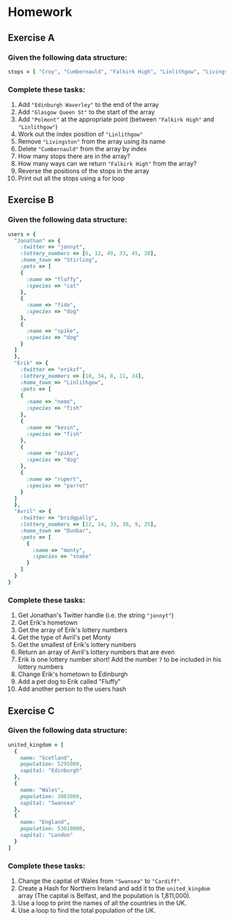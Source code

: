 # Homework

## Exercise A

### Given the following data structure:

```ruby
stops = [ "Croy", "Cumbernauld", "Falkirk High", "Linlithgow", "Livingston", "Haymarket", ]
```

### Complete these tasks:

1. Add `"Edinburgh Waverley"` to the end of the array
2. Add `"Glasgow Queen St"` to the start of the array
3. Add `"Polmont"` at the appropriate point (between `"Falkirk High"` and `"Linlithgow"`)
4. Work out the index position of `"Linlithgow"`
5. Remove `"Livingston"` from the array using its name
6. Delete `"Cumbernauld"` from the array by index
7. How many stops there are in the array?
8. How many ways can we return `"Falkirk High"` from the array?
9. Reverse the positions of the stops in the array
10. Print out all the stops using a for loop

## Exercise B

### Given the following data structure:

```ruby
users = {
  "Jonathan" => {
    :twitter => "jonnyt",
    :lottery_numbers => [6, 12, 49, 33, 45, 20],
    :home_town => "Stirling",
    :pets => [
    {
      :name => "fluffy",
      :species => "cat"
    },
    {
      :name => "fido",
      :species => "dog"
    },
    {
      :name => "spike",
      :species => "dog"
    }
  ]  
  },
  "Erik" => {
    :twitter => "eriksf",
    :lottery_numbers => [18, 34, 8, 11, 24],
    :home_town => "Linlithgow",
    :pets => [
    {
      :name => "nemo",
      :species => "fish"
    },
    {
      :name => "kevin",
      :species => "fish"
    },
    {
      :name => "spike",
      :species => "dog"
    },
    {
      :name => "rupert",
      :species => "parrot"
    }
  ]
  },
  "Avril" => {
    :twitter => "bridgpally",
    :lottery_numbers => [12, 14, 33, 38, 9, 25],
    :home_town => "Dunbar",
    :pets => [
      {
        :name => "monty",
        :species => "snake"
      }
    ]
  }
}
```

### Complete these tasks:

1. Get Jonathan's Twitter handle (i.e. the string `"jonnyt"`)
2. Get Erik's hometown
3. Get the array of Erik's lottery numbers
4. Get the type of Avril's pet Monty
5. Get the smallest of Erik's lottery numbers
6. Return an array of Avril's lottery numbers that are even
7. Erik is one lottery number short! Add the number `7` to be included in his lottery numbers
8. Change Erik's hometown to Edinburgh
9. Add a pet dog to Erik called "Fluffy"
10. Add another person to the users hash


## Exercise C

### Given the following data structure:

```ruby
united_kingdom = [
  {
    name: "Scotland",
    population: 5295000,
    capital: "Edinburgh"
  },
  {
    name: "Wales",
    population: 3063000,
    capital: "Swansea"
  },
  {
    name: "England",
    population: 53010000,
    capital: "London"
  }
]
```
### Complete these tasks:

1. Change the capital of Wales from `"Swansea"` to `"Cardiff"`.
2. Create a Hash for Northern Ireland and add it to the `united_kingdom` array (The capital is Belfast, and the population is 1,811,000).
3. Use a loop to print the names of all the countries in the UK.
4. Use a loop to find the total population of the UK.
